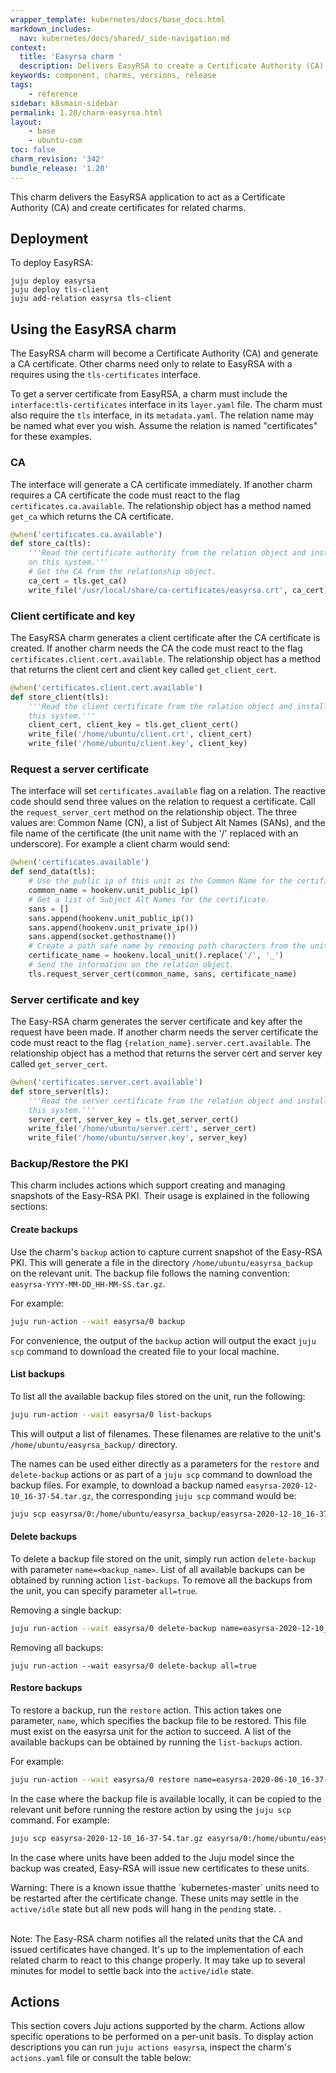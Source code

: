 ```yaml
---
wrapper_template: kubernetes/docs/base_docs.html
markdown_includes:
  nav: kubernetes/docs/shared/_side-navigation.md
context:
  title: 'Easyrsa charm '
  description: Delivers EasyRSA to create a Certificate Authority (CA).
keywords: component, charms, versions, release
tags:
    - reference
sidebar: k8smain-sidebar
permalink: 1.20/charm-easyrsa.html
layout:
    - base
    - ubuntu-com
toc: false
charm_revision: '342'
bundle_release: '1.20'
---
```


This charm delivers the EasyRSA application to act as a Certificate Authority
(CA) and create certificates for related charms.

## Deployment

To deploy EasyRSA:

```
juju deploy easyrsa
juju deploy tls-client
juju add-relation easyrsa tls-client
```

## Using the EasyRSA charm

The EasyRSA charm will become a Certificate Authority (CA) and generate a CA
certificate. Other charms need only to relate to EasyRSA with a requires
using the `tls-certificates` interface.

To get a server certificate from EasyRSA, a charm must include the
`interface:tls-certificates` interface in its `layer.yaml` file. The charm must
also require the `tls` interface, in its `metadata.yaml`. The relation name may
be named what ever you wish. Assume the relation is named "certificates" for
these examples.

### CA

The interface will generate a CA certificate immediately. If another charm
requires a CA certificate the code must react to the flag
`certificates.ca.available`. The relationship object has a method named
`get_ca` which returns the CA certificate.

```python
@when('certificates.ca.available')
def store_ca(tls):
    '''Read the certificate authority from the relation object and install it
    on this system.'''
    # Get the CA from the relationship object.
    ca_cert = tls.get_ca()
    write_file('/usr/local/share/ca-certificates/easyrsa.crt', ca_cert)
```

### Client certificate and key

The EasyRSA charm generates a client certificate after the CA certificate is
created. If another charm needs the CA the code must react to the flag
`certificates.client.cert.available`.  The relationship object has a method
that returns the client cert and client key called `get_client_cert`.

```python
@when('certificates.client.cert.available')
def store_client(tls):
    '''Read the client certificate from the relation object and install it on
    this system.'''
    client_cert, client_key = tls.get_client_cert()
    write_file('/home/ubuntu/client.crt', client_cert)
    write_file('/home/ubuntu/client.key', client_key)
```

### Request a server certificate

The interface will set `certificates.available` flag on a relation. The
reactive code should send three values on the relation to request a
certificate. Call the `request_server_cert` method on the relationship object.
The three values are: Common Name (CN), a list of Subject Alt Names (SANs), and
the file name of the certificate (the unit name with the  '/' replaced with an
underscore). For example a client charm would send:

```python
@when('certificates.available')
def send_data(tls):
    # Use the public ip of this unit as the Common Name for the certificate.
    common_name = hookenv.unit_public_ip()
    # Get a list of Subject Alt Names for the certificate.
    sans = []
    sans.append(hookenv.unit_public_ip())
    sans.append(hookenv.unit_private_ip())
    sans.append(socket.gethostname())
    # Create a path safe name by removing path characters from the unit name.
    certificate_name = hookenv.local_unit().replace('/', '_')
    # Send the information on the relation object.
    tls.request_server_cert(common_name, sans, certificate_name)
```

### Server certificate and key

The Easy-RSA charm generates the server certificate and key after the request
have been made. If another charm needs the server certificate the code must
react to the flag `{relation_name}.server.cert.available`.  The relationship
object has a method that returns the server cert and server key called
`get_server_cert`.

```python
@when('certificates.server.cert.available')
def store_server(tls):
    '''Read the server certificate from the relation object and install it on
    this system.'''
    server_cert, server_key = tls.get_server_cert()
    write_file('/home/ubuntu/server.cert', server_cert)
    write_file('/home/ubuntu/server.key', server_key)
```

### Backup/Restore the PKI

This charm includes actions which support creating and managing snapshots 
of the Easy-RSA PKI. Their usage is explained in the following sections:

#### Create backups

Use the charm's `backup` action to capture current snapshot of the Easy-RSA PKI.
This will generate a file in the directory `/home/ubuntu/easyrsa_backup` on the
relevant unit. The backup file follows the naming convention: 
`easyrsa-YYYY-MM-DD_HH-MM-SS.tar.gz`. 

For example:

```bash
juju run-action --wait easyrsa/0 backup
```

For convenience, the output of the `backup` action will output the exact 
`juju scp` command to download the created file to your local machine.

#### List backups

To list all the available backup files stored on the unit, run the following:

```bash
juju run-action --wait easyrsa/0 list-backups
```

This will output a list of filenames. These filenames are relative to the
unit's `/home/ubuntu/easyrsa_backup/` directory.

The names can be used either directly as a parameters for the
`restore` and `delete-backup` actions or as part of a `juju scp` command to
download the backup files. For example, to download a backup named 
`easyrsa-2020-12-10_16-37-54.tar.gz`, the corresponding `juju scp` command
would be:

```bash
juju scp easyrsa/0:/home/ubuntu/easyrsa_backup/easyrsa-2020-12-10_16-37-54.tar.gz .
```

#### Delete backups

To delete a backup file stored on the unit, simply run action `delete-backup`
with parameter `name=<backup_name>`. List of all available backups can be
obtained by running action `list-backups`. To remove all the backups from the
unit, you can specify parameter `all=true`.

Removing a single backup:

```bash
juju run-action --wait easyrsa/0 delete-backup name=easyrsa-2020-12-10_16-37-54.tar.gz
```

Removing all backups:

```
juju run-action --wait easyrsa/0 delete-backup all=true
```

#### Restore backups

To restore a backup, run the `restore` action. This action takes one
parameter, `name`, which specifies the backup file to be restored. This file
must exist on the easyrsa unit for the action to succeed. A list of the
available backups can be obtained by running the `list-backups` action.

For example:

```bash
juju run-action --wait easyrsa/0 restore name=easyrsa-2020-06-10_16-37-54.tar.gz
```

In the case where the backup file is available locally, it can be copied to
the relevant unit before running the restore action by using the `juju scp`
command. For example:

```bash
juju scp easyrsa-2020-12-10_16-37-54.tar.gz easyrsa/0:/home/ubuntu/easyrsa_backup/
```

In the case where units have been added to the Juju model since the 
backup was created, Easy-RSA will issue new certificates to these
units.

<div class="p-notification--warning">
  <p markdown="1" class="p-notification__response">
    <span class="p-notification__status">Warning:</span>
There is a known issue thatthe `kubernetes-master` units
need to be restarted after the certificate change. These units may settle in
the <code>active/idle</code> state but all new pods will hang in the 
<code>pending</code> state. . <br><br>
  </p>
</div>

<div class="p-notification--information">
  <p class="p-notification__response">
  <span class="p-notification__status">Note:</span>
  The Easy-RSA charm notifies all the related units that the CA
  and issued certificates have changed. It's up to the implementation of each
  related charm to react to this change properly. It may take up to several
  minutes for model to settle back into the <code>active/idle</code> state.
  </p>
</div>

## Actions

This section covers Juju actions supported by the charm.
Actions allow specific operations to be performed on a per-unit basis. To
display action descriptions you can run `juju actions easyrsa`, inspect
the charm's `actions.yaml` file or consult the table below:

<!-- NOTE: The actions table is autogenerated from the actions.yaml -->
<!--       file. Edits to the section below will be lost!           -->
<!-- ACTIONS STARTS -->


<!-- ACTIONS ENDS -->
